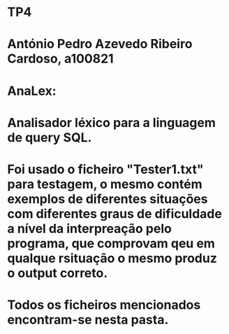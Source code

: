 # TP4
# António Pedro Azevedo Ribeiro Cardoso, a100821
#
# AnaLex:
# Analisador léxico para a linguagem de query SQL.
# Foi usado o ficheiro "Tester1.txt" para testagem, o mesmo contém exemplos de diferentes situações com diferentes graus de dificuldade a nível da interpreação pelo programa, que comprovam qeu em qualque rsituação o mesmo produz o output correto.
# Todos os ficheiros mencionados encontram-se nesta pasta.